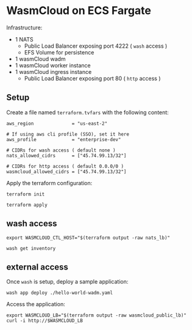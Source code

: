 # WasmCloud on ECS Fargate

Infrastructure:

- 1 NATS
  - Public Load Balancer exposing port 4222 ( `wash` access )
  - EFS Volume for persistence
- 1 wasmCloud wadm
- 1 wasmCloud worker instance
- 1 wasmCloud ingress instance
  - Public Load Balancer exposing port 80 ( `http` access )

## Setup

Create a file named `terraform.tvfars` with the following content:

```hcl
aws_region              = "us-east-2"

# If using aws cli profile (SSO), set it here
aws_profile             = "enterprise-dev"

# CIDRs for wash access ( default none )
nats_allowed_cidrs      = ["45.74.99.13/32"]

# CIDRs for http access ( default 0.0.0/0 )
wasmcloud_allowed_cidrs = ["45.74.99.13/32"]
```

Apply the terraform configuration:

```shell
terraform init

terraform apply
```

## wash access

```shell
export WASMCLOUD_CTL_HOST="$(terraform output -raw nats_lb)"

wash get inventory
```

## external access

Once `wash` is setup, deploy a sample application:

```shell
wash app deploy ./hello-world-wadm.yaml
```

Access the application:

```shell
export WASMCLOUD_LB="$(terraform output -raw wasmcloud_public_lb)"
curl -i http://$WASMCLOUD_LB
```
